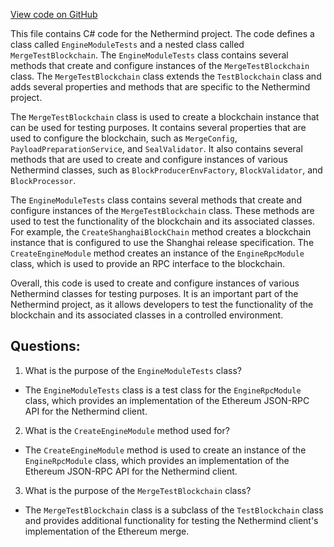 [View code on GitHub](https://github.com/NethermindEth/nethermind/src/Nethermind/Nethermind.Merge.Plugin.Test/EngineModuleTests.Setup.cs)

This file contains C# code for the Nethermind project. The code defines a class called `EngineModuleTests` and a nested class called `MergeTestBlockchain`. The `EngineModuleTests` class contains several methods that create and configure instances of the `MergeTestBlockchain` class. The `MergeTestBlockchain` class extends the `TestBlockchain` class and adds several properties and methods that are specific to the Nethermind project.

The `MergeTestBlockchain` class is used to create a blockchain instance that can be used for testing purposes. It contains several properties that are used to configure the blockchain, such as `MergeConfig`, `PayloadPreparationService`, and `SealValidator`. It also contains several methods that are used to create and configure instances of various Nethermind classes, such as `BlockProducerEnvFactory`, `BlockValidator`, and `BlockProcessor`.

The `EngineModuleTests` class contains several methods that create and configure instances of the `MergeTestBlockchain` class. These methods are used to test the functionality of the blockchain and its associated classes. For example, the `CreateShanghaiBlockChain` method creates a blockchain instance that is configured to use the Shanghai release specification. The `CreateEngineModule` method creates an instance of the `EngineRpcModule` class, which is used to provide an RPC interface to the blockchain.

Overall, this code is used to create and configure instances of various Nethermind classes for testing purposes. It is an important part of the Nethermind project, as it allows developers to test the functionality of the blockchain and its associated classes in a controlled environment.
## Questions: 
 1. What is the purpose of the `EngineModuleTests` class?
- The `EngineModuleTests` class is a test class for the `EngineRpcModule` class, which provides an implementation of the Ethereum JSON-RPC API for the Nethermind client.

2. What is the `CreateEngineModule` method used for?
- The `CreateEngineModule` method is used to create an instance of the `EngineRpcModule` class, which provides an implementation of the Ethereum JSON-RPC API for the Nethermind client.

3. What is the purpose of the `MergeTestBlockchain` class?
- The `MergeTestBlockchain` class is a subclass of the `TestBlockchain` class and provides additional functionality for testing the Nethermind client's implementation of the Ethereum merge.